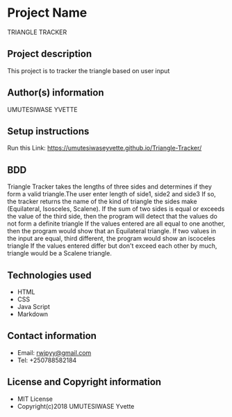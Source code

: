 # Project Name
TRIANGLE TRACKER
## Project description
This project is to tracker the triangle based on user input
## Author(s) information
UMUTESIWASE YVETTE
## Setup instructions
Run this Link: https://umutesiwaseyvette.github.io/Triangle-Tracker/
## BDD
Triangle Tracker takes the lengths of three sides and determines if they form a valid triangle.The user enter length of side1, side2 and side3
If so, the tracker returns the name of the kind of triangle the sides make (Equilateral, Isosceles, Scalene).
If the sum of two sides is equal or exceeds the value of the third side, then the program will detect that the values do not form a definite triangle
If the values entered are all equal to one another, then the program would show that an Equilateral triangle. 
If two values in the input are equal, third different, the program would show an iscoceles triangle
If the values entered differ but don't exceed each other by much, triangle would be a Scalene triangle. 


## Technologies used
* HTML
* CSS
* Java Script
* Markdown
## Contact information
* Email: rwjpyy@gmail.com
* Tel: +250788582184
## License and Copyright information
* MIT License
* Copyright(c)2018 UMUTESIWASE Yvette